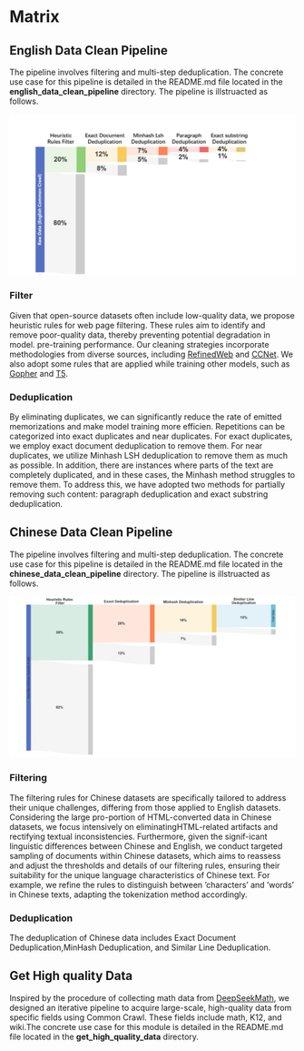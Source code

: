 # Matrix

## English Data Clean Pipeline
The pipeline involves filtering and multi-step deduplication. The concrete use case for this pipeline is detailed in the README.md file located in the __english_data_clean_pipeline__ directory. The pipeline is illstruacted as follows.

<a name="english_data_pipeline"></a>
![english_data_pipeline](./english_data_clean_pipeline/english_data_pipeline.png)
### Filter
Given that open-source datasets often include low-quality data, we propose heuristic rules for web page filtering. These rules aim to identify and remove poor-quality data, thereby preventing potential degradation in model.  pre-training performance. Our cleaning strategies incorporate methodologies from diverse sources, including [RefinedWeb](https://arxiv.org/abs/2306.01116) and [CCNet](https://arxiv.org/abs/2311.01149). We also adopt some rules that are applied while training other models, such as [Gopher](https://arxiv.org/abs/2112.11446) and [T5](https://arxiv.org/abs/1910.10683).

### Deduplication
By eliminating duplicates, we can significantly reduce the rate of emitted memorizations and make model training more efficien. Repetitions can be categorized into exact duplicates and near duplicates. For exact duplicates, we employ exact document deduplication to remove them. For near duplicates, we utilize Minhash LSH deduplication to remove them as much as possible. In addition, there are instances where parts of the text
are completely duplicated, and in these cases, the Minhash method struggles to remove them. To address this, we have adopted two methods for partially removing such content: paragraph deduplication and exact substring deduplication. 


## Chinese Data Clean Pipeline
The pipeline involves filtering and multi-step deduplication. The concrete use case for this pipeline is detailed in the README.md file located in the __chinese_data_clean_pipeline__ directory. The pipeline is illstruacted as follows.

![chinses_data_pipeline](./chinese_data_clean_pipeline/chinese_data_pipeline.png)
### Filtering
The filtering rules for Chinese datasets are specifically tailored to address their unique challenges, differing from those applied to English datasets. Considering the large pro-portion of HTML-converted data in Chinese datasets, we focus intensively on eliminatingHTML-related artifacts and rectifying textual inconsistencies. Furthermore, given the signif-icant linguistic differences between Chinese and English, we conduct targeted sampling of documents within Chinese datasets, which aims to reassess and adjust the thresholds and details of our filtering rules, ensuring their suitability for the unique language characteristics of Chinese text. For example, we refine the rules to distinguish between ’characters’ and ’words’ in Chinese texts, adapting the tokenization method accordingly.

### Deduplication
The deduplication of Chinese data includes Exact Document Deduplication,MinHash Deduplication, and Similar Line Deduplication. 

## Get High quality Data
 Inspired by the procedure of collecting math data from [DeepSeekMath](https://arxiv.org/abs/2402.03300), we designed an iterative pipeline to acquire large-scale, high-quality data from specific fields using Common Crawl. These fields include math, K12, and wiki.The concrete use case for this module is detailed in the README.md file located in the __get_high_quality_data__ directory.